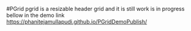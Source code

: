#PGrid 
pgrid is a resizable header grid and it is still work is in progress 
bellow in the demo link 
<a href="https://phanitejamullapudi.github.io/PGridDemoPublish/" target="_blank">https://phanitejamullapudi.github.io/PGridDemoPublish/</a>